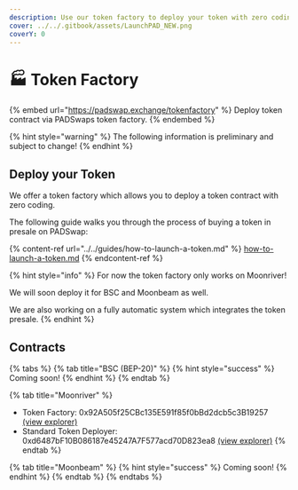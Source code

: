 ```yaml
---
description: Use our token factory to deploy your token with zero coding.
cover: ../../.gitbook/assets/LaunchPAD_NEW.png
coverY: 0
---
```


# 🏭 Token Factory

{% embed url="https://padswap.exchange/tokenfactory" %}
Deploy token contract via PADSwaps token factory.
{% endembed %}

{% hint style="warning" %}
The following information is preliminary and subject to change!
{% endhint %}

## Deploy your Token

We offer a token factory which allows you to deploy a token contract with zero coding.

The following guide walks you through the process of buying a token in presale on PADSwap:

{% content-ref url="../../guides/how-to-launch-a-token.md" %}
[how-to-launch-a-token.md](../../guides/how-to-launch-a-token.md)
{% endcontent-ref %}

{% hint style="info" %}
For now the token factory only works on Moonriver!

We will soon deploy it for BSC and Moonbeam as well.

We are also working on a fully automatic system which integrates the token presale.
{% endhint %}

## Contracts

{% tabs %}
{% tab title="BSC (BEP-20)" %}
{% hint style="success" %}
Coming soon!
{% endhint %}
{% endtab %}

{% tab title="Moonriver" %}
* Token Factory: 0x92A505f25CBc135E591f85f0bBd2dcb5c3B19257 [(view explorer)](https://moonriver.moonscan.io/address/0x92a505f25cbc135e591f85f0bbd2dcb5c3b19257)
* Standard Token Deployer: 0xd6487bF10B086187e45247A7F577acd70D823ea8 [(view explorer)](https://moonriver.moonscan.io/address/0xd6487bf10b086187e45247a7f577acd70d823ea8)
{% endtab %}

{% tab title="Moonbeam" %}
{% hint style="success" %}
Coming soon!
{% endhint %}
{% endtab %}
{% endtabs %}
